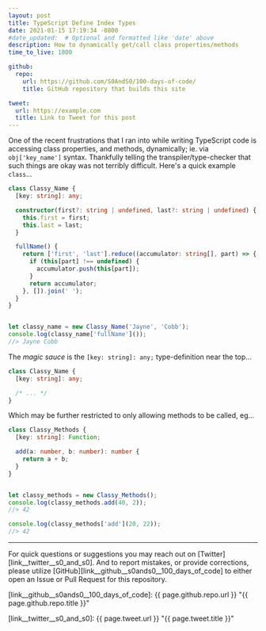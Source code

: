 ```yaml
---
layout: post
title: TypeScript Define Index Types
date: 2021-01-15 17:19:34 -0800
#date_updated:  # Optional and formatted like 'date' above
description: How to dynamically get/call class properties/methods
time_to_live: 1800

github:
  repo:
    url: https://github.com/S0AndS0/100-days-of-code/
    title: GitHub repository that builds this site

tweet:
  url: https://example.com
  title: Link to Tweet for this post
---
```




One of the recent frustrations that I ran into while writing TypeScript code is accessing class properties, and methods, dynamically; ie. via `obj['key_name']` syntax. Thankfully telling the transpiler/type-checker that such things are okay was not terribly difficult. Here's a quick example `class`...


```typescript
class Classy_Name {
  [key: string]: any;

  constructor(first?: string | undefined, last?: string | undefined) {
    this.first = first;
    this.last = last;
  }

  fullName() {
    return ['first', 'last'].reduce((accumulator: string[], part) => {
      if (this[part] !== undefined) {
        accumulator.push(this[part]);
      }
      return accumulator;
    }, []).join(' ');
  }
}


let classy_name = new Classy_Name('Jayne', 'Cobb');
console.log(classy_name['fullName']());
//> Jayne Cobb
```


The _magic sauce_ is the `[key: string]: any;` type-definition near the top...


```typescript
class Classy_Name {
  [key: string]: any;

  /* ... */
}
```


Which may be further restricted to only allowing methods to be called, eg...


```typescript
class Classy_Methods {
  [key: string]: Function;

  add(a: number, b: number): number {
    return a + b;
  }
}


let classy_methods = new Classy_Methods();
console.log(classy_methods.add(40, 2));
//> 42

console.log(classy_methods['add'](20, 22));
//> 42
```


---


For quick questions or suggestions you may reach out on [Twitter][link__twitter__s0_and_s0]. And to report mistakes, or provide corrections, please utilize [GitHub][link__github__s0ands0__100_days_of_code] to either open an Issue or Pull Request for this repository.



[link__github__s0ands0__100_days_of_code]: {{ page.github.repo.url }} "{{ page.github.repo.title }}"

[link__twitter__s0_and_s0]: {{ page.tweet.url }} "{{ page.tweet.title }}"

